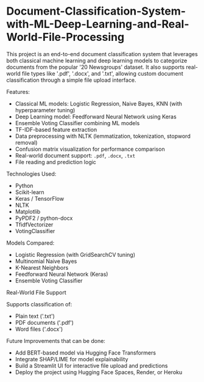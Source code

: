 # Document-Classification-System-with-ML-Deep-Learning-and-Real-World-File-Processing

This project is an end-to-end document classification system that leverages both classical machine learning and deep learning models to categorize documents from the popular '20 Newsgroups' dataset. It also supports real-world file types like '.pdf', '.docx', and '.txt', allowing custom document classification through a simple file upload interface.

Features: 
- Classical ML models: Logistic Regression, Naive Bayes, KNN (with hyperparameter tuning)
- Deep Learning model: Feedforward Neural Network using Keras
- Ensemble Voting Classifier combining ML models
- TF-IDF-based feature extraction
- Data preprocessing with NLTK (lemmatization, tokenization, stopword removal)
- Confusion matrix visualization for performance comparison
- Real-world document support: `.pdf`, `.docx`, `.txt`
- File reading and prediction logic


Technologies Used:
- Python
- Scikit-learn
- Keras / TensorFlow
- NLTK
- Matplotlib
- PyPDF2 / python-docx
- TfidfVectorizer
- VotingClassifier

Models Compared:
- Logistic Regression (with GridSearchCV tuning)
- Multinomial Naive Bayes
- K-Nearest Neighbors
- Feedforward Neural Network (Keras)
- Ensemble Voting Classifier

Real-World File Support

Supports classification of:
- Plain text ('.txt')
- PDF documents ('.pdf')
- Word files ('.docx')

Future Improvements that can be done: 
- Add BERT-based model via Hugging Face Transformers
- Integrate SHAP/LIME for model explainability
- Build a Streamlit UI for interactive file upload and predictions
- Deploy the project using Hugging Face Spaces, Render, or Heroku

